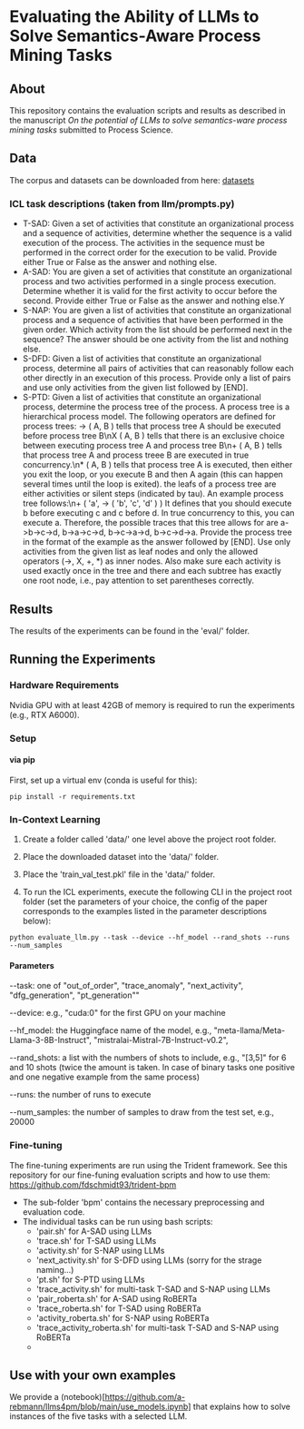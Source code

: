 # Evaluating the Ability of LLMs to Solve Semantics-Aware Process Mining Tasks

## About
This repository contains the evaluation scripts and results as described in the manuscript
<i>On the potential of LLMs to solve semantics-ware process mining tasks</i> submitted to Process Science.

## Data
The corpus and datasets can be downloaded from here: [datasets](https://zenodo.org/records/14273161)

### ICL task descriptions (taken from llm/prompts.py)
- T-SAD: Given a set of activities that constitute an organizational process and a sequence of activities, determine whether the sequence is a valid execution of the process. 
The activities in the sequence must be performed in the correct order for the execution to be valid.
Provide either True or False as the answer and nothing else.
- A-SAD: You are given a set of activities that constitute an organizational process and two activities performed in a single process execution. Determine whether it is valid for the first activity to occur before the second. 
Provide either True or False as the answer and nothing else.Y
- S-NAP: You are given a list of activities that constitute an organizational process and a sequence of activities that have been performed in the given order.
Which activity from the list should be performed next in the sequence? 
The answer should be one activity from the list and nothing else.
- S-DFD: Given a list of activities that constitute an organizational process, determine all pairs of activities that can reasonably follow each other directly in an execution of this process.
Provide only a list of pairs and use only activities from the given list followed by [END].
- S-PTD: Given a list of activities that constitute an organizational process, determine the process tree of the process.
A process tree is a hierarchical process model.
The following operators are defined for process trees:
-> ( A, B ) tells that process tree A should be executed before process tree B\nX ( A, B ) tells that there is an exclusive choice between executing process tree A and process tree B\n+ ( A, B ) tells that process tree A and process treee B are executed in true concurrency.\n* ( A, B ) tells that process tree A is executed, then either you exit the loop, or you execute B and then A again (this can happen several times until the loop is exited).
the leafs of a process tree are either activities or silent steps (indicated by tau).
An example process tree follows:\n+ ( 'a', -> ( 'b', 'c', 'd' ) )
It defines that you should execute b before executing c and c before d. In true concurrency to this, you can execute a. Therefore, the possible traces that this tree allows for are a->b->c->d, b->a->c->d, b->c->a->d, b->c->d->a.
Provide the process tree in the format of the example as the answer followed by [END]. 
Use only activities from the given list as leaf nodes and only the allowed operators (->, X, +, *) as inner nodes. 
Also make sure each activity is used exactly once in the tree and there and each subtree has exactly one root node, i.e., pay attention to set parentheses correctly.


## Results
The results of the experiments can be found in the 'eval/' folder. 

## Running the Experiments
### Hardware Requirements
Nvidia GPU with at least 42GB of memory is required to run the experiments (e.g., RTX A6000).

### Setup 
#### via pip

First, set up a virtual env (conda is useful for this):

```shell
pip install -r requirements.txt
```

### In-Context Learning

1. Create a folder called 'data/' one level above the project root folder.
2. Place the downloaded dataset into the 'data/' folder.
3. Place the 'train_val_test.pkl' file in the 'data/' folder.

4. To run the ICL experiments, execute the following CLI in the project root folder (set the parameters of your choice, the config of the paper corresponds to the examples listed in the parameter descriptions below):
```shell
python evaluate_llm.py --task --device --hf_model --rand_shots --runs --num_samples
```

#### Parameters
--task: one of "out_of_order", "trace_anomaly", "next_activity", "dfg_generation", "pt_generation""

--device: e.g., "cuda:0" for the first GPU on your machine

--hf_model: the Huggingface name of the model, e.g., "meta-llama/Meta-Llama-3-8B-Instruct", "mistralai-Mistral-7B-Instruct-v0.2", 

--rand_shots: a list with the numbers of shots to include, e.g., "[3,5]" for 6 and 10 shots (twice the amount is taken.
In case of binary tasks one positive and one negative example from the same process)

--runs: the number of runs to execute

--num_samples: the number of samples to draw from the test set, e.g., 20000

### Fine-tuning
The fine-tuning experiments are run using the Trident framework. See this repository for our fine-funing evaluation scripts and how to use them:
https://github.com/fdschmidt93/trident-bpm
- The sub-folder 'bpm' contains the necessary preprocessing and evaluation code.
- The individual tasks can be run using bash scripts:
    - 'pair.sh' for A-SAD using LLMs
    - 'trace.sh' for T-SAD using LLMs
    - 'activity.sh' for S-NAP using LLMs
    - 'next_activity.sh' for S-DFD using LLMs (sorry for the strage naming...)
    - 'pt.sh' for S-PTD using LLMs
    - 'trace_activity.sh' for multi-task T-SAD and S-NAP using LLMs
    - 'pair_roberta.sh' for A-SAD using RoBERTa
    - 'trace_roberta.sh' for T-SAD using RoBERTa
    - 'activity_roberta.sh' for S-NAP using RoBERTa
    - 'trace_activity_roberta.sh' for multi-task T-SAD and S-NAP using RoBERTa
    - 


## Use with your own examples
We provide a (notebook)[https://github.com/a-rebmann/llms4pm/blob/main/use_models.ipynb] that explains how to solve instances of the five tasks with a selected LLM.
